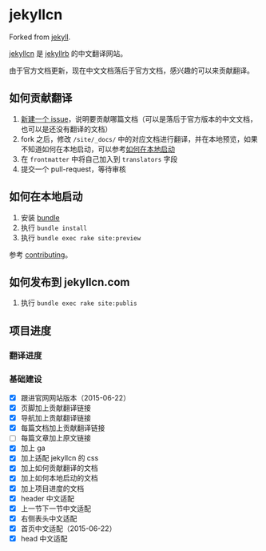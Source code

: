 jekyllcn
========

Forked from [jekyll](https://github.com/jekyll/jekyll).

[jekyllcn](http://jekyllcn.com/) 是 [jekyllrb](http://jekyllrb.com/) 的中文翻译网站。

由于官方文档更新，现在中文文档落后于官方文档，感兴趣的可以来贡献翻译。

## 如何贡献翻译

1. [新建一个 issue](https://github.com/xcatliu/jekyllcn/issues/new)，说明要贡献哪篇文档（可以是落后于官方版本的中文文档，也可以是还没有翻译的文档）
2. fork 之后，修改 `/site/_docs/` 中的对应文档进行翻译，并在本地预览，如果不知道如何在本地启动，可以参考[如何在本地启动](#如何在本地启动)
3. 在 `frontmatter` 中将自己加入到 `translators` 字段
4. 提交一个 pull-request，等待审核

## 如何在本地启动

1. 安装 [bundle](http://bundler.io/)
2. 执行 `bundle install`
3. 执行 `bundle exec rake site:preview`

参考 [contributing](http://jekyllrb.com/docs/contributing/)。

## 如何发布到 jekyllcn.com

1. 执行 `bundle exec rake site:publis`

## 项目进度

### 翻译进度



### 基础建设

- [x] 跟进官网网站版本（2015-06-22）
- [x] 页脚加上贡献翻译链接
- [x] 导航加上贡献翻译链接
- [x] 每篇文档加上贡献翻译链接
- [ ] 每篇文章加上原文链接
- [x] 加上 ga
- [x] 加上适配 jekyllcn 的 css
- [x] 加上如何贡献翻译的文档
- [x] 加上如何本地启动的文档
- [x] 加上项目进度的文档
- [x] header 中文适配
- [x] 上一节下一节中文适配
- [x] 右侧表头中文适配
- [x] 首页中文适配（2015-06-22）
- [x] head 中文适配
